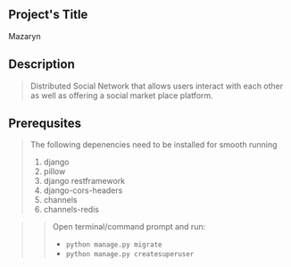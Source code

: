## Project's Title

Mazaryn

## Description

> Distributed Social Network that allows users interact with each other as well as offering a social market place platform.

## Prerequsites

> The following depenencies need to be installed for smooth running 
> 1. django
> 2. pillow 
> 3. django restframework 
> 4. django-cors-headers
> 5. channels
> 6. channels-redis

>> Open terminal/command prompt and run:
>> - `python manage.py migrate`
>> - `python manage.py createsuperuser`
